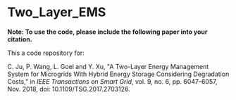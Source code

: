 # Two_Layer_EMS

**Note: To use the code, please include the following paper into your citation.** 

This a code repository for:

C. Ju, P. Wang, L. Goel and Y. Xu, "A Two-Layer Energy Management System for Microgrids With Hybrid Energy Storage Considering Degradation Costs," in *IEEE Transactions on Smart Grid*, vol. 9, no. 6, pp. 6047-6057, Nov. 2018, doi: 10.1109/TSG.2017.2703126.


